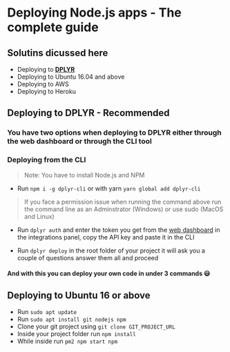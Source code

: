 # Deploying Node.js apps - The complete guide

## Solutins dicussed here
* Deploying to [**DPLYR**](https://www.dplyr.dev) 
* Deploying to Ubuntu 16.04 and above
* Deploying to AWS
* Deploying to Heroku

## Deploying to DPLYR - **Recommended**
### You have two options when deploying to DPLYR either through the web dashboard or through the CLI tool
### Deploying from the CLI
> Note: You have to install Node.js and NPM 

* Run `npm i -g dplyr-cli` or with yarn `yarn global add dplyr-cli`

> If you face a permission issue when running the command above run the command line as an Adminstrator (Windows) or use sudo (MacOS and Linux)

* Run `dplyr auth` and enter the token you get from the [web dashboard](https://app.dplyr.dev) in the integrations panel, copy the API key and paste it in the CLI

* Run `dplyr deploy` in the root folder of your project it will ask you a couple of questions answer them all and proceed

#### And with this you can  deploy  your own code in under 3 commands 😃






## Deploying to Ubuntu 16 or above
* Run `sudo apt update`
* Run `sudo apt install git nodejs npm` 
* Clone your git project using `git clone GIT_PROJECT_URL`
* Inside your project folder run `npm install`
* While inside run `pm2 npm start npm`